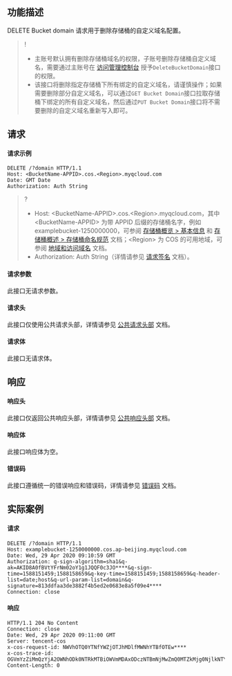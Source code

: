 ## 功能描述

DELETE Bucket domain 请求用于删除存储桶的自定义域名配置。

> ! 
>
> - 主账号默认拥有删除存储桶域名的权限，子账号删除存储桶自定义域名，需要通过主账号在 [访问管理控制台](https://console.cloud.tencent.com/cam/overview) 授予`DeleteBucketDomain`接口的权限。
> - 该接口将删除指定存储桶下所有绑定的自定义域名，请谨慎操作；如果需要删除部分自定义域名，可以通过`GET Bucket Domain`接口拉取存储桶下绑定的所有自定义域名，然后通过`PUT Bucket Domain`接口将不需要删除的自定义域名重新写入即可。

## 请求

#### 请求示例

```plaintext
DELETE /?domain HTTP/1.1
Host: <BucketName-APPID>.cos.<Region>.myqcloud.com
Date: GMT Date
Authorization: Auth String
```

>? 
> - Host: &lt;BucketName-APPID>.cos.&lt;Region>.myqcloud.com，其中 &lt;BucketName-APPID> 为带 APPID 后缀的存储桶名字，例如 examplebucket-1250000000，可参阅 [存储桶概览 > 基本信息](https://intl.cloud.tencent.com/document/product/436/38493) 和 [存储桶概述 > 存储桶命名规范](https://intl.cloud.tencent.com/document/product/436/13312) 文档；&lt;Region> 为 COS 的可用地域，可参阅 [地域和访问域名](https://intl.cloud.tencent.com/document/product/436/6224) 文档。
> - Authorization: Auth String（详情请参见 [请求签名](https://intl.cloud.tencent.com/document/product/436/7778) 文档）。
> 

#### 请求参数

此接口无请求参数。

#### 请求头

此接口仅使用公共请求头部，详情请参见 [公共请求头部](https://intl.cloud.tencent.com/document/product/436/7728) 文档。

#### 请求体

此接口无请求体。

## 响应

#### 响应头

此接口仅返回公共响应头部，详情请参见 [公共响应头部](https://intl.cloud.tencent.com/document/product/436/7729) 文档。

#### 响应体

此接口响应体为空。

#### 错误码

此接口遵循统一的错误响应和错误码，详情请参见 [错误码](https://intl.cloud.tencent.com/document/product/436/7730) 文档。

## 实际案例

#### 请求

```plaintext
DELETE /?domain HTTP/1.1
Host: examplebucket-1250000000.cos.ap-beijing.myqcloud.com
Date: Wed, 29 Apr 2020 09:10:59 GMT
Authorization: q-sign-algorithm=sha1&q-ak=AKID8A0fBVtYFrNm02oY1g1JQQF0c3JO****&q-sign-time=1588151459;1588158659&q-key-time=1588151459;1588158659&q-header-list=date;host&q-url-param-list=domain&q-signature=813ddfaa3de3882f4b5ed2e0683e8a5f09e4****
Connection: close
```

#### 响应

```plaintext
HTTP/1.1 204 No Content
Connection: close
Date: Wed, 29 Apr 2020 09:11:00 GMT
Server: tencent-cos
x-cos-request-id: NWVhOTQ0YTNfYWZjOTJhMDlfMWNhYTBfOTEw****
x-cos-trace-id: OGVmYzZiMmQzYjA2OWNhODk0NTRkMTBiOWVmMDAxODczNTBmNjMwZmQ0MTZkMjg0NjlkNTYyNmY4ZTRkZTk0NzJmZTI0ZmJhYTZmZjYyNmU5ZGNlZDI5YjkyODkwYjNhZjFjMTVmYjUyNmEyY2VjMjAzMGI5NWM5ZmZlOWQyZGY=
Content-Length: 0
```
